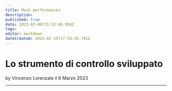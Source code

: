 ```yaml
---
title: Mesh performances
description: 
published: true
date: 2023-03-06T15:53:48.958Z
tags: 
editor: markdown
dateCreated: 2023-02-15T17:54:35.741Z
---
```


# Lo strumento di controllo sviluppato 
by Vincenzo Lorenzale il 6 Marzo 2023

---
